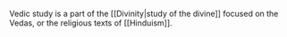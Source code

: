 Vedic study is a part of the [[Divinity|study of the divine]] focused on the Vedas, or the religious texts of [[Hinduism]].